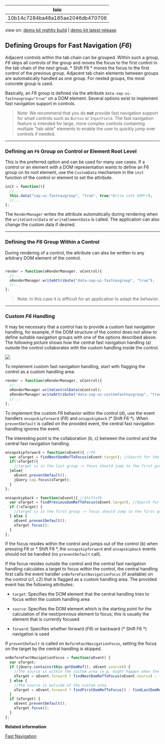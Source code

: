 <!-- loio10b14c7284ba48a185ae2046db470706 -->

| loio |
| -----|
| 10b14c7284ba48a185ae2046db470706 |

<div id="loio">

view on: [demo kit nightly build](https://openui5nightly.hana.ondemand.com/#/topic/10b14c7284ba48a185ae2046db470706) | [demo kit latest release](https://openui5.hana.ondemand.com/#/topic/10b14c7284ba48a185ae2046db470706)</div>

## Defining Groups for Fast Navigation \(*F6*\)

Adjacent controls within the tab chain can be grouped. Within such a group, *F6* skips all controls of the group and moves the focus to the first control in the tab chain of the next group. * Shift F6 * moves the focus to the first control of the previous group. Adjacent tab chain elements between groups are automatically handled as one group. For nested groups, the most concrete group is used.

Basically, an *F6* group is defined via the attribute `data-sap-ui-fastnavgroup="true"` on a DOM element. Several options exist to implement fast navigation support in controls.

> Note:
> We recommend that you do **not** provide fast navigation support for small controls such as `Button` or `InputField`. The fast navigation feature is intended for large, more complex controls containing multiple "tab-able" elements to enable the user to quickly jump over controls if needed.
> 
> 

***

### Defining an `F6` Group on Control or Element Root Level

This is the preferred option and can be used for many use cases. If a control or an element with a DOM representation wants to define an F6 group on its root element, use the `CustomData` mechanism in the `init` function of the control or element to set the attribute.

``` js
init = function(){
  //...
  this.data("sap-ui-fastnavgroup", "true", true/*Write into DOM*/);
  //...
};

```

The `RenderManager` writes the attribute automatically during rendering when the `writeControlData` or `writeElementData` is called. The application can also change the custom data if desired.

***

### Defining the *F6* Group Within a Control

During rendering of a control, the attribute can also be written to any arbitrary DOM element of the control.

``` js

render = function(oRenderManager, oControl){
  //...
  oRenderManager.writeAttribute("data-sap-ui-fastnavgroup", "true");
  //...
};

```

> Note:
> In this case it is difficult for an application to adapt the behavior.
> 
> 

***

### Custom *F6* Handling

It may be necessary that a control has to provide a custom fast navigation handling, for example, if the DOM structure of the control does not allow to define suitable navigation groups with one of the options described above. The following picture shows how the central fast navigation handling \(a\) outside the control collaborates with the custom handling inside the control.

 ![](loiofd10658b749c45f39ad27a45a414fae0_LowRes.png) 

To implement custom fast navigation handling, start with flagging the control as a custom handling area:

``` js
render = function(oRenderManager, oControl){
  //...
  oRenderManager.writeControlData(oControl);
  oRenderManager.writeAttribute("data-sap-ui-customfastnavgroup", "true"); //Attribute must be on the root element of the control.
  //...
};

```

To implement the custom *F6* behavior within the control \(d\), use the event handlers `onsapskipforward` \(*F6*\) and `onsapskipback` \(* Shift F6 *\). When `preventDefault` is called on the provided event, the central fast navigation handling ignores the event.

The interesting point is the collaboration \(b, c\) between the control and the central fast navigation handling.

``` js
onsapskipforward = function(oEvent){ //F6
  var oTarget = findNextDomRefToFocus(oEvent.target); //Search for the next DOM element within the control which should be focused.
  if(!oTarget){
    //target is in the last group -> focus should jump to the first group after the control (done by the central handling, preventDefault not called)
  }else{
    oEvent.preventDefault();
    jQuery.sap.focus(oTarget);
  }
};

onsapskipback = function(oEvent){ //Shift+F6
  var oTarget = findPreviousDomRefToFocus(oEvent.target); //Search for the previous DOM element within the control which should be focused.
  if (!oTarget) {
    //target is in the first group -> focus should jump to the first group before the control (done by the central handling, preventDefault not called)
  } else {
    oEvent.preventDefault();
    oTarget.focus();
  }
};

```

If the focus resides within the control and jumps out of the control \(b\) when pressing *F6* or * Shift F6 *, the `onsapskipforward` and `onsapskipback` events should not be handled \(no `preventDefault` call\).

If the focus resides outside the control and the central fast navigation handling calculates a target to focus within the control, the central handling first calls the event handler `onBeforeFastNavigationFocus` \(if available\) on the control \(c1, c2\) that is flagged as a custom handling area. The provided event has the following attributes:

-   `target`: Specifies the DOM element that the central handling tries to focus within the custom handling area

-   `source`: Specifies the DOM element which is the starting point for the calculation of the next/previous element to focus; this is usually the element that is currently focused

-   `forward`: Specifies whether forward \(*F6*\) or backward \(* Shift F6 *\) navigation is used


If `preventDefault` is called on `BeforeFastNavigationFocus`, setting the focus on the target by the central handling is skipped.

``` js
onBeforeFastNavigationFocus = function(oEvent) {
  var oTarget;
  if (jQuery.contains(this.getDomRef(), oEvent.source)) {
    //The source is within the custom area (e.g. might happen when the focus is on a popup which is attached to an element within the custom area)
    oTarget = oEvent.forward ? findNextDomRefToFocus(oEvent.source) : findPreviousDomRefToFocus(oEvent.source);
  } else {
    //The source is outside of the custom area
    oTarget = oEvent.forward ? findFirstDomRefToFocus() : findLastDomRefToFocus();
  }
  if (oTarget) {
    oEvent.preventDefault();
    oTarget.focus();
  }
};

```

**Related information**  


[Fast Navigation](Fast_Navigation_d23e2cf.md)

